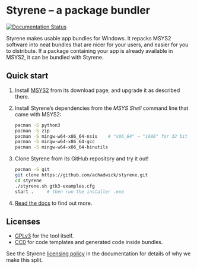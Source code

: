# Styrene – a package bundler

[![Documentation Status](https://readthedocs.org/projects/styrene/badge/?version=latest)](http://styrene.readthedocs.io/en/latest/?badge=latest)

Styrene makes usable app bundles for Windows.
It repacks MSYS2 software into neat bundles that are nicer for your users,
and easier for you to distribute.
If a package containing your app is already available in MSYS2,
it can be bundled with Styrene.

## Quick start

1. Install [MSYS2](https://msys2.github.io/)
   from its download page, and upgrade it as described there.

2. Install Styrene’s dependencies from the *MSYS Shell* command line
   that came with MSYS2:

    ```sh
    pacman -S python3
    pacman -S zip
    pacman -S mingw-w64-x86_64-nsis    # "x86_64" → "i686" for 32 bit
    pacman -S mingw-w64-x86_64-gcc
    pacman -S mingw-w64-x86_64-binutils
    ```

3. Clone Styrene from its GitHub repository and try it out!

    ```sh
    pacman -S git
    git clone https://github.com/achadwick/styrene.git
    cd styrene
    ./styrene.sh gtk3-examples.cfg
    start .     # then run the installer .exe
    ```

4. [Read the docs](http://styrene.readthedocs.io) to find out more.

## Licenses

* [GPLv3](COPYING) for the tool itself.
* [CC0][cc0] for code templates and generated code inside bundles.

See the Styrene [licensing policy][pol] in the documentation
for details of why we make this split.

[cc0]: https://creativecommons.org/publicdomain/zero/1.0/
[pol]: docs/licenses.md
